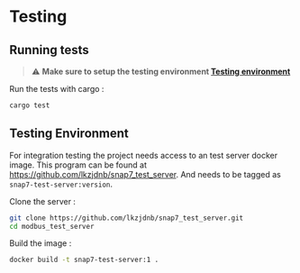 # Testing
## Running tests
> :warning: **Make sure to setup the testing environment [Testing environment](#Testing-Environment)**

Run the tests with cargo : 
```bash
cargo test
```

## Testing Environment
For integration testing the project needs access to an test server docker image. This program can be found at https://github.com/lkzjdnb/snap7_test_server. And needs to be tagged as `snap7-test-server:version`.

Clone the server : 
```bash
git clone https://github.com/lkzjdnb/snap7_test_server.git
cd modbus_test_server
```

Build the image : 
```bash
docker build -t snap7-test-server:1 .
```

